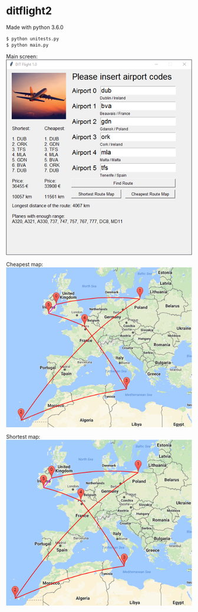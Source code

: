 # ditflight2 
Made with python 3.6.0

```sh
$ python unitests.py
$ python main.py
```

Main screen:
![N](img/screen.png)

Cheapest map:
![N](img/chepaest_map.png)

Shortest map:
![N](img/shortest_map.png)

